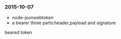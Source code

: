 ### 2015-10-07
*	node-jsonwebtoken
*	a bearer three parts:header,payload and signature

beared token